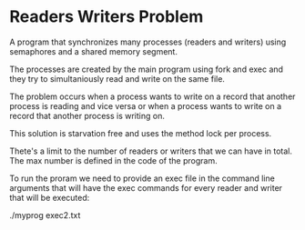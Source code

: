 # Readers Writers Problem

A program that synchronizes many processes (readers and writers) using semaphores and a shared memory segment.

The processes are created by the main program using fork and exec and they try to simultaniously read and write on the same file.

The problem occurs when a process wants to write on a record that another process is reading and vice versa or when a process wants to write on a record that another process is writing on.

This solution is starvation free and uses the method lock per process.

Thete's a limit to the number of readers or writers that we can have in total. The max number is defined in the code of the program.

To run the proram we need to provide an exec file in the command line arguments that will have the exec commands for every reader and writer that will be executed:

./myprog exec2.txt
